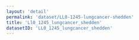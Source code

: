 ```yaml
---
layout: 'detail'
permalink: 'dataset/LL0-1245-lungcancer-shedden'
title: 'Ll0_1245_lungcancer_shedden'
datasetID: 'LL0_1245_lungcancer_shedden'
---
```

